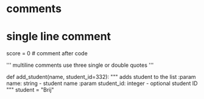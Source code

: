 # comments

# single line comment
score = 0 # comment after code

'''
multiline comments
use three single or double quotes
'''

def add_student(name, student_id=332):
    """
    adds student to the list
    :param name: string - student name
    :param student_id: integer - optional student ID
    """
    student = "Brij"

